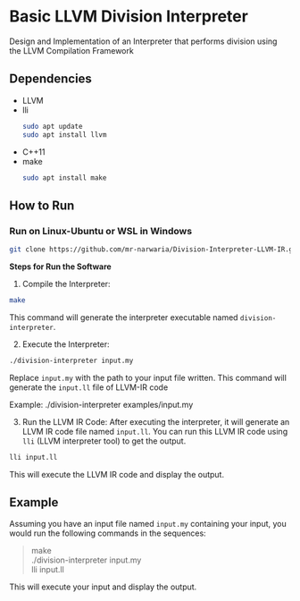 # Basic LLVM Division Interpreter

Design and Implementation of an Interpreter that performs division using the LLVM Compilation Framework

## Dependencies

- LLVM
- lli
  ```bash
  sudo apt update
  sudo apt install llvm
  ```
- C++11
- make
  ```bash
  sudo apt install make
  ```

## How to Run

### Run on Linux-Ubuntu or WSL in Windows
```bash
git clone https://github.com/mr-narwaria/Division-Interpreter-LLVM-IR.git
```

**Steps for Run the Software**
1. Compile the Interpreter:
```bash
make
```
This command will generate the interpreter executable named `division-interpreter`.

2. Execute the Interpreter:
```bash
./division-interpreter input.my
```
Replace `input.my` with the path to your input file written. This command will generate the `input.ll` file of LLVM-IR code

Example:
./division-interpreter examples/input.my


3. Run the LLVM IR Code:
After executing the interpreter, it will generate an LLVM IR code file named `input.ll`. You can run this LLVM IR code using `lli` (LLVM interpreter tool) to get the output.
```bash
lli input.ll
```
This will execute the LLVM IR code and display the output.

## Example

Assuming you have an input file named `input.my` containing your input, you would run the following commands in the sequences: <br>
>make <br>
>./division-interpreter input.my <br>
>lli input.ll


This will execute your input and display the output.
